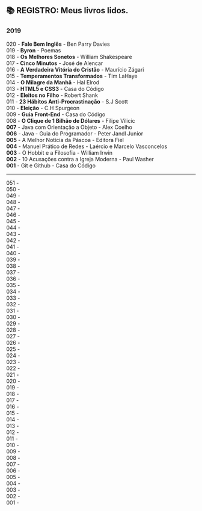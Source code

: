 ## :books: REGISTRO: Meus livros lidos.
### 2019

020 - **Fale Bem Inglês** - Ben Parry Davies</br>
019 - **Byron** - Poemas</br>
018 - **Os Melhores Sonetos** - William Shakespeare</br>
017 - **Cinco Minutos** - José de Alencar</br>
016 - **A Verdadeira Vitória do Cristão** - Maurício Zágari</br>
015 - **Temperamentos Transformados** - Tim LaHaye</br>
014 - **O Milagre da Manhã** - Hal Elrod</br>
013 - **HTML5 e CSS3** - Casa do Código</br>
012 - **Eleitos no Filho** - Robert Shank</br>
011 - **23 Hábitos Anti-Procrastinação** - S.J Scott</br>
010 - **Eleição** - C.H Spurgeon</br>
009 - **Guia Front-End** - Casa do Código</br>
008 - **O Clique de 1 Bilhão de Dólares** - Filipe Vilicic</br>
**007** - Java com Orientação a Objeto - Alex Coelho</br>
**006** - Java - Guia do Programador - Peter Jandl Junior</br>
**005** - A Melhor Notícia da Páscoa - Editora Fiel</br>
**004** - Manuel Prático de Redes -  Laércio e Marcelo Vasconcelos</br>
**003** - O Hobbit e a Filosofia - William Irwin</br>
**002** - 10 Acusações contra a Igreja Moderna - Paul Washer</br>
**001** - Git e Github - Casa do Código</br>
 
 ---

051 - </br>
050 - </br>
049 - </br>
048 - </br>
047 - </br>
046 - </br>
045 - </br>
044 - </br>
043 - </br>
042 - </br>
041 - </br>
040 - </br>
039 - </br>
038 - </br>
037 - </br>
036 - </br>
035 - </br>
034 - </br>
033 - </br>
032 - </br>
031 - </br>
030 - </br>
029 - </br>
028 - </br>
027 - </br>
026 - </br>
025 - </br>
024 - </br>
023 - </br>
022 - </br>
021 - </br>
020 - </br>
019 - </br>
018 - </br>
017 - </br>
016 - </br>
015 - </br>
014 - </br>
013 - </br>
012 - </br>
011 - </br>
010 - </br>
009 - </br>
008 - </br>
007 - </br>
006 - </br>
005 - </br>
004 - </br>
003 - </br>
002 - </br>
001 - </br>
